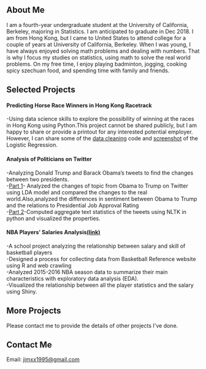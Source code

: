 ## About Me

I am a fourth-year undergraduate student at the University of California, Berkeley, majoring in Statistics. I am anticipated to graduate in Dec 2018. I am from Hong Kong, but I came to United States to attend college for a couple of years at University of California, Berkeley. When I was young, I have always enjoyed solving math problems and dealing with numbers. That is why I focus my studies on statistics, using math to solve the real world problems. On my free time, I enjoy playing badminton, jogging, cooking spicy szechuan food, and spending time with family and friends.

## Selected Projects
#### Predicting Horse Race Winners in Hong Kong Racetrack
-Using data science skills to explore the possibility of winning at the races in Hong Kong using Python.This project cannot be shared publicly, but I am happy to share or provide a printout for any interested potential employer. However, I can share some of the [data cleaning](https://jimxx1995.github.io/project/HKJC-Data%20Cleaning.html) code and [screenshot](https://jimxx1995.github.io/img/model.png) of the Logistic Regression. <br>
#### Analysis of Politicians on Twitter
-Analyzing Donald Trump and Barack Obama’s tweets to find the changes between two presidents. <br>
-[Part 1](https://jimxx1995.github.io/project/Analysis%20the%20changes%20of%20topic%20from%20Obama%20to%20Trump%20on%20Twitter.html)-	Analyzed the changes of topic from Obama to Trump on Twitter using LDA model and compared the changes to the real world.Also,analyzed the differences in sentiment between Obama to Trump and the relations to Presidential Job Approval Rating <br>
-[Part 2](https://jimxx1995.github.io/project/Aggregate%20Text%20Statistics%20of%20the%20Tweets.html)-Computed aggregate text statistics of the tweets using NLTK in python and visualized the properties. <br>
#### NBA Players’ Salaries Analysis[(link)](https://github.com/jimxx1995/NBA-Players-Salaries-Analysis/tree/master)
-A school project analyzing the relationship between salary and skill of basketball players <br>
-Designed a process for collecting data from Basketball Reference website using R and web crawling <br>
-Analyzed 2015-2016 NBA season data to summarize their main characteristics with exploratory data analysis (EDA). <br>
-Visualized the relationship between all the player statistics and the salary using Shiny. <br>

## More Projects
Please contact me to provide the details of other projects I've done. 


## Contact Me

Email: jimxx1995@gmail.com
